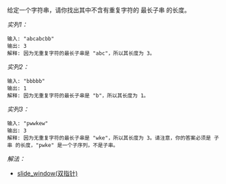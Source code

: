 给定一个字符串，请你找出其中不含有重复字符的 最长子串 的长度。


*实列1：*
```
输入: "abcabcbb"
输出: 3 
解释: 因为无重复字符的最长子串是 "abc"，所以其长度为 3。
```

*实列2：*
```
输入: "bbbbb"
输出: 1
解释: 因为无重复字符的最长子串是 "b"，所以其长度为 1。
```

*实列3：*
```
输入: "pwwkew"
输出: 3
解释: 因为无重复字符的最长子串是 "wke"，所以其长度为 3。请注意，你的答案必须是 子串 的长度，"pwke" 是一个子序列，不是子串。
```

*解法：*

- [slide_window(双指针)](https://github.com/wangyue-1997/js-algorithm/blob/master/leetCode_algorithm/%5B003%5Dlongest_string_without_repeating_characters/slide_window.js)
